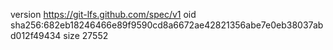 version https://git-lfs.github.com/spec/v1
oid sha256:682eb18246466e89f9590cd8a6672ae42821356abe7e0eb38037abd012f49434
size 27552
